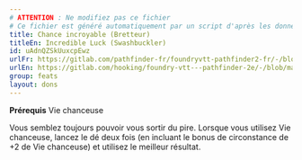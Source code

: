 ```yaml
---
# ATTENTION : Ne modifiez pas ce fichier
# Ce fichier est généré automatiquement par un script d'après les données du module Foundry VTT officiel et de sa traduction
title: Chance incroyable (Bretteur)
titleEn: Incredible Luck (Swashbuckler)
id: uAdnQZSkUuxcpEwz
urlFr: https://gitlab.com/pathfinder-fr/foundryvtt-pathfinder2-fr/-/blob/master/data/feats/uAdnQZSkUuxcpEwz.htm
urlEn: https://gitlab.com/hooking/foundry-vtt---pathfinder-2e/-/blob/master/packs/data/feats.db/incredible-luck-swashbuckler.json
group: feats
layout: dons
---
```

**Prérequis** <a class="entity-link" data-pack="pf2e.feats-srd" data-id="DkoxNw9tsFFXrfJY" draggable="true">Vie chanceuse</a>

Vous semblez toujours pouvoir vous sortir du pire. Lorsque vous utilisez Vie chanceuse, lancez le dé deux fois (en incluant le bonus de circonstance de +2 de Vie chanceuse) et utilisez le meilleur résultat.


